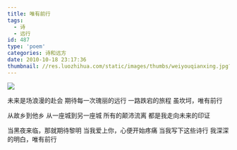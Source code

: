 ```yaml
---
title: 唯有前行
tags:
  - 诗
  - 远行
id: 487
type: 'poem'
categories: 诗和远方
date: 2010-10-18 23:17:36
thumbnail: //res.luozhihua.com/static/images/thumbs/weiyouqianxing.jpg?imageView2/1/w/345/h/163
---
```


![](//res.luozhihua.com/static/images/thumbs/weiyouqianxing.jpg)

未来是场浪漫的赴会
期待每一次瑰丽的远行
一路跌宕的旅程
虽坎坷，唯有前行

从故乡到他乡
从一座城到另一座城
所有的颠沛流离
都是我走向未来的印证

当黑夜来临，那就期待黎明
当我爱上你，心便开始疼痛
当我写下这些诗行
我深深的明白，唯有前行
